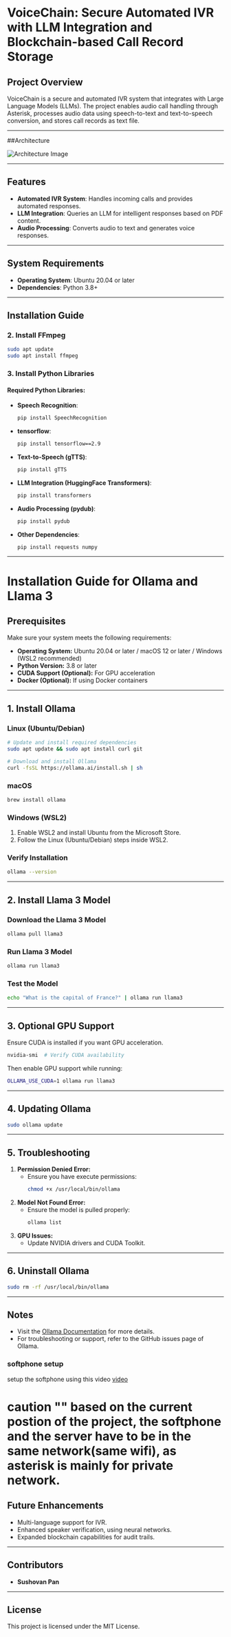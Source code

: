 # VoiceChain: Secure Automated IVR with LLM Integration and Blockchain-based Call Record Storage

## Project Overview
VoiceChain is a secure and automated IVR system that integrates with Large Language Models (LLMs). The project enables audio call handling through Asterisk, processes audio data using speech-to-text and text-to-speech conversion, and stores call records as text file.

---
##Architecture 

![Architecture Image](architecture.png)

---

## Features
- **Automated IVR System**: Handles incoming calls and provides automated responses.
- **LLM Integration**: Queries an LLM for intelligent responses based on PDF content.
- **Audio Processing**: Converts audio to text and generates voice responses.
---

## System Requirements
- **Operating System**: Ubuntu 20.04 or later
- **Dependencies**: Python 3.8+

---

## Installation Guide


### 2. Install FFmpeg
```bash
sudo apt update
sudo apt install ffmpeg
```

### 3. Install Python Libraries


#### Required Python Libraries:
- **Speech Recognition**:
  ```bash
  pip install SpeechRecognition
  ```
- **tensorflow**:
  ```bash
  pip install tensorflow==2.9
  ```
- **Text-to-Speech (gTTS)**:
  ```bash
  pip install gTTS
  ```
- **LLM Integration (HuggingFace Transformers)**:
  ```bash
  pip install transformers
  ```
- **Audio Processing (pydub)**:
  ```bash
  pip install pydub
  ```

- **Other Dependencies**:
  ```bash
  pip install requests numpy
  ```

---


# Installation Guide for Ollama and Llama 3

## Prerequisites
Make sure your system meets the following requirements:
- **Operating System:** Ubuntu 20.04 or later / macOS 12 or later / Windows (WSL2 recommended)
- **Python Version:** 3.8 or later
- **CUDA Support (Optional):** For GPU acceleration
- **Docker (Optional):** If using Docker containers

---

## 1. Install Ollama

### Linux (Ubuntu/Debian)
```bash
# Update and install required dependencies
sudo apt update && sudo apt install curl git

# Download and install Ollama
curl -fsSL https://ollama.ai/install.sh | sh
```

### macOS
```bash
brew install ollama
```

### Windows (WSL2)
1. Enable WSL2 and install Ubuntu from the Microsoft Store.
2. Follow the Linux (Ubuntu/Debian) steps inside WSL2.

### Verify Installation
```bash
ollama --version
```

---

## 2. Install Llama 3 Model

### Download the Llama 3 Model
```bash
ollama pull llama3
```

### Run Llama 3 Model
```bash
ollama run llama3
```

### Test the Model
```bash
echo "What is the capital of France?" | ollama run llama3
```

---

## 3. Optional GPU Support
Ensure CUDA is installed if you want GPU acceleration.

```bash
nvidia-smi  # Verify CUDA availability
```
Then enable GPU support while running:
```bash
OLLAMA_USE_CUDA=1 ollama run llama3
```

---

## 4. Updating Ollama
```bash
sudo ollama update
```

---

## 5. Troubleshooting
1. **Permission Denied Error:**
   - Ensure you have execute permissions:
     ```bash
     chmod +x /usr/local/bin/ollama
     ```
2. **Model Not Found Error:**
   - Ensure the model is pulled properly:
     ```bash
     ollama list
     ```
3. **GPU Issues:**
   - Update NVIDIA drivers and CUDA Toolkit.

---

## 6. Uninstall Ollama
```bash
sudo rm -rf /usr/local/bin/ollama
```

---

## Notes
- Visit the [Ollama Documentation](https://ollama.ai/docs) for more details.
- For troubleshooting or support, refer to the GitHub issues page of Ollama.


### softphone setup

setup the softphone using this video
[video](https://www.youtube.com/watch?v=rtHFdhCm434&t=591s)

# caution "" based on the current postion of the project, the softphone and the server have to be in the same network(same wifi), as asterisk is mainly for private network.   





## Future Enhancements
- Multi-language support for IVR.
- Enhanced speaker verification, using neural networks.
- Expanded blockchain capabilities for audit trails.

---

## Contributors
- **Sushovan Pan**

---

## License
This project is licensed under the MIT License.


